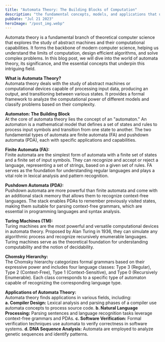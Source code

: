```yaml
---
title: "Automata Theory: The Building Blocks of Computation"
description: "the fundamental concepts, models, and applications that underpin the study of abstract machines and their role in modern computer science..."
pubDate: "Jul 21 2023"
heroImage: "/post_img.webp"
---
```

Automata theory is a fundamental branch of theoretical computer science that explores the study of abstract machines and their computational capabilities. It forms the backbone of modern computer science, helping us understand the limits of computation, design efficient algorithms, and solve complex problems. In this blog post, we will dive into the world of automata theory, its significance, and the essential concepts that underpin this intriguing field.

**What is Automata Theory?**  
Automata theory deals with the study of abstract machines or computational devices capable of processing input data, producing an output, and transitioning between various states. It provides a formal framework to analyze the computational power of different models and classify problems based on their complexity.

**Automaton: The Building Block**  
At the core of automata theory lies the concept of an "automaton." An automaton is a mathematical model that defines a set of states and rules to process input symbols and transition from one state to another. The two fundamental types of automata are finite automata (FA) and pushdown automata (PDA), each with specific applications and capabilities.

**Finite Automata (FA):**  
Finite automata are the simplest form of automata with a finite set of states and a finite set of input symbols. They can recognize and accept or reject a language, representing a set of strings, based on a given set of rules. FA serves as the foundation for understanding regular languages and plays a vital role in lexical analysis and pattern recognition.

**Pushdown Automata (PDA):**  
Pushdown automata are more powerful than finite automata and come with an additional stack memory that allows them to recognize context-free languages. The stack enables PDAs to remember previously visited states, making them suitable for parsing context-free grammars, which are essential in programming languages and syntax analysis.

**Turing Machines (TM):**  
Turing machines are the most powerful and versatile computational devices in automata theory. Proposed by Alan Turing in 1936, they can simulate any algorithmic process and recognize recursively enumerable languages. Turing machines serve as the theoretical foundation for understanding computability and the notion of decidability.

**Chomsky Hierarchy:**  
The Chomsky hierarchy categorizes formal grammars based on their expressive power and includes four language classes: Type 3 (Regular), Type 2 (Context-Free), Type 1 (Context-Sensitive), and Type 0 (Recursively Enumerable). Each class corresponds to a specific type of automaton capable of recognizing the corresponding language type.

**Applications of Automata Theory:**  
Automata theory finds applications in various fields, including:  
**a. Compiler Design:** Lexical analysis and parsing phases of a compiler use automata concepts to process source code.
**b. Natural Language Processing:** Parsing sentences and language recognition tasks leverage context-free grammars and PDAs.
**c. Software Verification:** Formal verification techniques use automata to verify correctness in software systems.
**d. DNA Sequence Analysis:** Automata are employed to analyze genetic sequences and identify patterns.